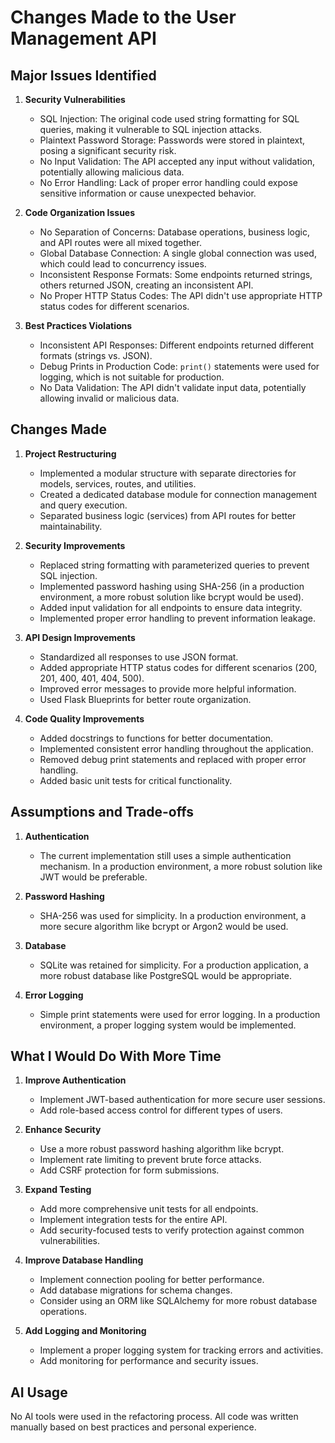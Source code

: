 # Changes Made to the User Management API

## Major Issues Identified

1. **Security Vulnerabilities**
   - SQL Injection: The original code used string formatting for SQL queries, making it vulnerable to SQL injection attacks.
   - Plaintext Password Storage: Passwords were stored in plaintext, posing a significant security risk.
   - No Input Validation: The API accepted any input without validation, potentially allowing malicious data.
   - No Error Handling: Lack of proper error handling could expose sensitive information or cause unexpected behavior.

2. **Code Organization Issues**
   - No Separation of Concerns: Database operations, business logic, and API routes were all mixed together.
   - Global Database Connection: A single global connection was used, which could lead to concurrency issues.
   - Inconsistent Response Formats: Some endpoints returned strings, others returned JSON, creating an inconsistent API.
   - No Proper HTTP Status Codes: The API didn't use appropriate HTTP status codes for different scenarios.

3. **Best Practices Violations**
   - Inconsistent API Responses: Different endpoints returned different formats (strings vs. JSON).
   - Debug Prints in Production Code: `print()` statements were used for logging, which is not suitable for production.
   - No Data Validation: The API didn't validate input data, potentially allowing invalid or malicious data.

## Changes Made

1. **Project Restructuring**
   - Implemented a modular structure with separate directories for models, services, routes, and utilities.
   - Created a dedicated database module for connection management and query execution.
   - Separated business logic (services) from API routes for better maintainability.

2. **Security Improvements**
   - Replaced string formatting with parameterized queries to prevent SQL injection.
   - Implemented password hashing using SHA-256 (in a production environment, a more robust solution like bcrypt would be used).
   - Added input validation for all endpoints to ensure data integrity.
   - Implemented proper error handling to prevent information leakage.

3. **API Design Improvements**
   - Standardized all responses to use JSON format.
   - Added appropriate HTTP status codes for different scenarios (200, 201, 400, 401, 404, 500).
   - Improved error messages to provide more helpful information.
   - Used Flask Blueprints for better route organization.

4. **Code Quality Improvements**
   - Added docstrings to functions for better documentation.
   - Implemented consistent error handling throughout the application.
   - Removed debug print statements and replaced with proper error handling.
   - Added basic unit tests for critical functionality.

## Assumptions and Trade-offs

1. **Authentication**
   - The current implementation still uses a simple authentication mechanism. In a production environment, a more robust solution like JWT would be preferable.

2. **Password Hashing**
   - SHA-256 was used for simplicity. In a production environment, a more secure algorithm like bcrypt or Argon2 would be used.

3. **Database**
   - SQLite was retained for simplicity. For a production application, a more robust database like PostgreSQL would be appropriate.

4. **Error Logging**
   - Simple print statements were used for error logging. In a production environment, a proper logging system would be implemented.

## What I Would Do With More Time

1. **Improve Authentication**
   - Implement JWT-based authentication for more secure user sessions.
   - Add role-based access control for different types of users.

2. **Enhance Security**
   - Use a more robust password hashing algorithm like bcrypt.
   - Implement rate limiting to prevent brute force attacks.
   - Add CSRF protection for form submissions.

3. **Expand Testing**
   - Add more comprehensive unit tests for all endpoints.
   - Implement integration tests for the entire API.
   - Add security-focused tests to verify protection against common vulnerabilities.

4. **Improve Database Handling**
   - Implement connection pooling for better performance.
   - Add database migrations for schema changes.
   - Consider using an ORM like SQLAlchemy for more robust database operations.

5. **Add Logging and Monitoring**
   - Implement a proper logging system for tracking errors and activities.
   - Add monitoring for performance and security issues.

## AI Usage

No AI tools were used in the refactoring process. All code was written manually based on best practices and personal experience.